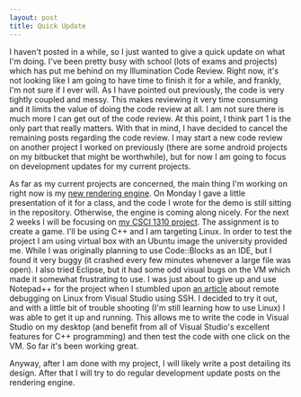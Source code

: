 ```yaml
---
layout: post
title: Quick Update
---
```

I haven&#39;t posted in a while, so I just wanted to give a quick update on what I&#39;m doing. I&#39;ve been pretty busy with school (lots of exams and projects) which has put me behind on my Illumination Code Review. Right now, it&#39;s not looking like I am going to have time to finish it for a while, and frankly, I&#39;m not sure if I ever will. As I have pointed out previously, the code is very tightly coupled and messy. This makes reviewing it very time consuming and it limits the value of doing the code review at all. I am not sure there is much more I can get out of the code review. At this point, I think part 1 is the only part that really matters. With that in mind, I have decided to cancel the remaining posts regarding the code review. I may start a new code review on another project I worked on previously (there are some android projects on my bitbucket that might be worthwhile), but for now I am going to focus on development updates for my current projects.

As far as my current projects are concerned, the main thing I&#39;m working on right now is my [new rendering engine](https://github.com/Spaceman1701/RenderingEngine). On Monday I gave a little presentation of it for a class, and the code I wrote for the demo is still sitting in the repository. Otherwise, the engine is coming along nicely. For the next 2 weeks I will be focusing on [my CSCI 1310 project](https://github.com/Spaceman1701/CSCIGameProject). The assignment is to create a game. I&#39;ll be using C++ and I am targeting Linux. In order to test the project I am using virtual box with an Ubuntu image the university provided me. While I was originally planning to use Code::Blocks as an IDE, but I found it very buggy (it crashed every few minutes whenever a large file was open). I also tried Eclipse, but it had some odd visual bugs on the VM which made it somewhat frustrating to use. I was just about to give up and use Notepad++ for the project when I stumbled upon [an article](https://blogs.msdn.microsoft.com/vcblog/2016/03/30/visual-c-for-linux-development/) about remote debugging on Linux from Visual Studio using SSH. I decided to try it out, and with a little bit of trouble shooting (I&#39;m still learning how to use Linux) I was able to get it up and running. This allows me to write the code in Visual Studio on my desktop (and benefit from all of Visual Studio&#39;s excellent features for C++ programming) and then test the code with one click on the VM. So far it&#39;s been working great.

Anyway, after I am done with my project, I will likely write a post detailing its design. After that I will try to do regular development update posts on the rendering engine.